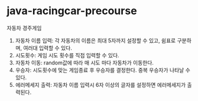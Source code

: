 # java-racingcar-precourse

자동차 경주게임

1. 자동차 이름 입력: 각 자동차의 이름은 최대 5자까지 설정할 수 있고, 쉼표로 구분하며, 여러대 입력할 수 있다.
2. 시도횟수: 게임 시도 횟수를 직접 입력할 수 있다.
3. 자동차 이동: random값에 따라 매 시도 마다 자동차가 이동한다.
4. 우승자: 시도횟수에 맞는 게임종료 후 우승자를 결정한다. 중복 우승자가 나타날 수 있다.
5. 에러메세지 출력: 자동차 이름 입력시 6자 이상의 글자를 설정하면 에러메세지가 출력된다. 